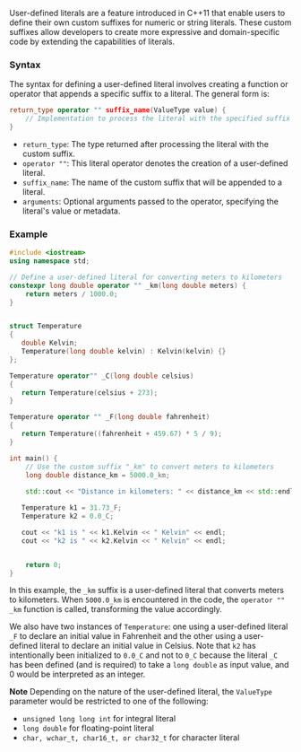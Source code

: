 [//]: # (### User-Defined Literals)

User-defined literals are a feature introduced in C++11 that enable users to define their own custom suffixes for numeric or string literals. These custom suffixes allow developers to create more expressive and domain-specific code by extending the capabilities of literals.

### Syntax

The syntax for defining a user-defined literal involves creating a function or operator that appends a specific suffix to a literal. The general form is:

```cpp
return_type operator "" suffix_name(ValueType value) {
    // Implementation to process the literal with the specified suffix
}
```

- `return_type`: The type returned after processing the literal with the custom suffix.
- `operator ""`: This literal operator denotes the creation of a user-defined literal.
- `suffix_name`: The name of the custom suffix that will be appended to a literal.
- `arguments`: Optional arguments passed to the operator, specifying the literal's value or metadata.

### Example

```cpp
#include <iostream>
using namespace std;

// Define a user-defined literal for converting meters to kilometers
constexpr long double operator "" _km(long double meters) {
    return meters / 1000.0;
}


struct Temperature
{
   double Kelvin;
   Temperature(long double kelvin) : Kelvin(kelvin) {}
};

Temperature operator"" _C(long double celsius)
{
   return Temperature(celsius + 273);
}

Temperature operator "" _F(long double fahrenheit)
{
   return Temperature((fahrenheit + 459.67) * 5 / 9);
}

int main() {
    // Use the custom suffix "_km" to convert meters to kilometers
    long double distance_km = 5000.0_km;
    
    std::cout << "Distance in kilometers: " << distance_km << std::endl;

   Temperature k1 = 31.73_F;
   Temperature k2 = 0.0_C;

   cout << "k1 is " << k1.Kelvin << " Kelvin" << endl;
   cout << "k2 is " << k2.Kelvin << " Kelvin" << endl;


    return 0;
}
```

In this example, the `_km` suffix is a user-defined literal that converts meters to kilometers. When `5000.0_km` is encountered in the code, the `operator "" _km` function is called, transforming the value accordingly.

We also have two instances of `Temperature`: one using a user-defined literal `_F` to declare an initial value in Fahrenheit and the other using a user-defined literal to declare an initial value in Celsius. Note that `k2` has intentionally been initialized to `0.0_C` and not to `0_C` because the literal `_C` has been defined (and is required) to take a `long double` as input value, and 0 would be interpreted as an integer.

**Note**
Depending on the nature of the user-defined literal, the `ValueType` parameter would be restricted to one of the following:

- `unsigned long long int` for integral literal
- `long double` for floating-point literal
- `char, wchar_t, char16_t, or char32_t` for character literal
